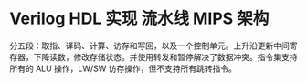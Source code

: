 # Verilog HDL 实现 流水线 MIPS 架构

分五段：取指、译码、计算、访存和写回，以及一个控制单元。上升沿更新中间寄存器，下降读数，修改存储状态。并使用转发和暂停解决了数据冲突。指令集支持所有的 ALU 操作，LW/SW 访存操作，但不支持所有跳转指令。  
